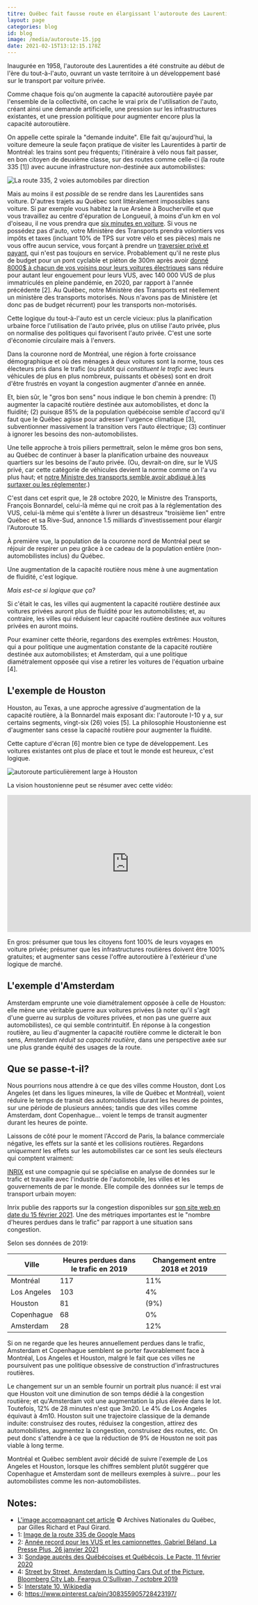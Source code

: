 ```yaml
---
titre: Québec fait fausse route en élargissant l'autoroute des Laurentides
layout: page
categories: blog
id: blog
image: /media/autoroute-15.jpg
date: 2021-02-15T13:12:15.178Z
---
```

Inaugurée en 1958, l'autoroute des Laurentides a été construite au début de l'ère du tout-à-l'auto, ouvrant un vaste territoire à un développement basé sur le transport par voiture privée.

Comme chaque fois qu'on augmente la capacité autoroutière payée par l'ensemble de la collectivité, on cache le vrai prix de l'utilisation de l'auto, créant ainsi une demande artificielle, une pression sur les infrastructures existantes, et une pression politique pour augmenter encore plus la capacité autoroutière.

On appelle cette spirale la "demande induite". Elle fait qu'aujourd'hui, la voiture demeure la seule façon pratique de visiter les Laurentides à partir de Montréal: les trains sont peu fréquents; l'itinéraire à vélo nous fait passer, en bon citoyen de deuxième classe, sur des routes comme celle-ci (la route 335 \[1]) avec aucune infrastructure non-destinée aux automobilistes:

<img src="/media/route-335.png" alt="La route 335, 2 voies automobiles par direction" />

Mais au moins il est *possible* de se rendre dans les Laurentides sans voiture. D'autres trajets au Québec sont littéralement impossibles sans voiture. Si par exemple vous habitez la rue Arsène à Boucherville et que vous travaillez au centre d'épuration de Longueuil, à moins d'un km en vol d'oiseau, il ne vous prendra que  [six minutes en voiture](https://www.google.com/maps/dir/Rue+Arsène,+Longueuil,+QC/Longueuil+Centre+D'Epuration,+2999+Rue+de+l'Île+Charron,+Longueuil,+Quebec+J4G+1R6/@45.579706,-73.4868327,15z/data=!3m1!4b1!4m14!4m13!1m5!1m1!1s0x4cc91cd93421dd0f:0xf3bb419185b761fd!2m2!1d-73.47476!2d45.575712!1m5!1m1!1s0x4cc91ce27008749f:0xe7576da0cd364803!2m2!1d-73.4860123!2d45.5836706!3e0). Si vous ne possédez pas d'auto, votre Ministère des Transports prendra volontiers vos impôts et taxes (incluant 10% de TPS sur votre vélo et ses pièces) mais ne vous offre aucun service, vous forçant à prendre un [traversier privé et payant](https://www.navark.ca/en/boucherville-iles-de-boucherville-shuttle/), qui n'est pas toujours en service. Probablement qu'il ne reste plus de budget pour un pont cyclable et piéton de 300m après avoir [donné 8000$ à chacun de vos voisins pour leurs voitures électriques](https://vehiculeselectriques.gouv.qc.ca/rabais/ve-neuf/programme-rabais-vehicule-neuf.asp) sans réduire pour autant leur engouement pour leurs VUS, avec 140 000 VUS de plus immatriculés en pleine pandémie, en 2020, par rapport à l'année précédente \[2]. Au Québec, notre Ministère des Transports est réellement un ministère des transports motorisés. Nous n'avons pas de Ministère (et donc pas de budget récurrent) pour les transports non-motorisés.

Cette logique du tout-à-l'auto est un cercle vicieux: plus la planification urbaine force l'utilisation de l'auto privée, plus on utilise l'auto privée, plus on normalise des politiques qui favorisent l'auto privée. C'est une sorte d'économie circulaire mais à l'envers.

Dans la couronne nord de Montréal, une région à forte croissance démographique et où des ménages à deux voitures sont la norme, tous ces électeurs pris dans le trafic (ou plutôt qui *constituent le trafic* avec leurs véhicules de plus en plus nombreux, puissants et obèses) sont en droit d'être frustrés en voyant la congestion augmenter d'année en année.

Et, bien sûr, le "gros bon sens" nous indique le bon chemin à prendre: (1) augmenter la capacité routière destinée aux automobilistes, et donc la fluidité; (2) puisque 85% de la population québécoise semble d'accord qu'il faut que le Québec agisse pour adresser l'urgence climatique \[3], subventionner massivement la transition vers l'auto électrique; (3) continuer à ignorer les besoins des non-automobilistes.

Une telle approche à trois piliers permettrait, selon le même gros bon sens, au Québec de continuer à baser la planification urbaine des nouveaux quartiers sur les besoins de l'auto privée. (Ou, devrait-on dire, sur le VUS privé, car cette catégorie de véhicules devient la norme comme on l'a vu plus haut; et [notre Ministre des transports semble avoir abdiqué à les surtaxer ou les réglementer](https://www.autodependance.org/blog/2020/03/18/budget-quebec-2020.html).)

C'est dans cet esprit que, le 28 octobre 2020, le Ministre des Transports, François Bonnardel, celui-là même qui ne croit pas à la réglementation des VUS, celui-là même qui s'entête à livrer un désastreux "troisième lien" entre Québec et sa Rive-Sud, annonce 1.5 milliards d'investissement pour élargir l'Autoroute 15.

À première vue, la population de la couronne nord de Montréal peut se réjouir de respirer un peu grâce à ce cadeau de la population entière (non-automobilistes inclus) du Québec.

Une augmentation de la capacité routière nous mène à une augmentation de fluidité, c'est logique.

*Mais est-ce si logique que ça?*

Si c'était le cas, les villes qui augmentent la capacité routière destinée aux voitures privées auront plus de fluidité pour les automobilistes; et, au contraire, les villes qui réduisent leur capacité routière destinée aux voitures privées en auront moins.

Pour examiner cette théorie, regardons des exemples extrêmes: Houston, qui a pour politique une augmentation constante de la capacité routière destinée aux automobilistes; et Amsterdam, qui a une politique diamétralement opposée qui vise a retirer les voitures de l'équation urbaine \[4].

## L'exemple de Houston

Houston, au Texas, a une approche agressive d'augmentation de la capacité routière, à la Bonnardel mais exposant dix: l'autoroute I-10 y a, sur certains segments, vingt-six (26) voies \[5]. La philosophie Houstonienne est d'augmenter sans cesse la capacité routière pour augmenter la fluidité.

Cette capture d'écran \[6] montre bien ce type de développement. Les voitures existantes ont plus de place et tout le monde est heureux, c'est logique.

<img src="/media/jxi35LO.jpg" alt="autoroute particulièrement large à Houston">

La vision houstonienne peut se résumer avec cette vidéo:

<iframe width="560" height="315" src="https://www.youtube.com/embed/iUFK6KcBbGA" frameborder="0" allow="accelerometer; autoplay; clipboard-write; encrypted-media; gyroscope; picture-in-picture" allowfullscreen></iframe>

En gros: présumer que tous les citoyens font 100% de leurs voyages en voiture privée; présumer que les infrastructures routières doivent être 100% gratuites; et augmenter sans cesse l'offre autoroutière à l'extérieur d'une logique de marché.

## L'exemple d'Amsterdam

Amsterdam emprunte une voie diamétralement opposée à celle de Houston: elle mène une véritable guerre aux voitures privées (à noter qu'il s'agit d'une guerre au surplus de voitures privées, et non pas une guerre aux automobilistes), ce qui semble contrintuitif. En réponse à la congestion routière, au lieu d'augmenter la capacité routière comme le dicterait le bon sens, Amsterdam *réduit sa capacité routière*, dans une perspective axée sur une plus grande équité des usages de la route.

## Que se passe-t-il?

Nous pourrions nous attendre à ce que des villes comme Houston, dont Los Angeles (et dans les ligues mineures, la ville de Québec et Montréal), voient réduire le temps de transit des automobilistes durant les heures de pointes, sur une période de plusieurs années; tandis que des villes comme Amsterdam, dont Copenhague... voient le temps de transit augmenter durant les heures de pointe.

Laissons de côté pour le moment l'Accord de Paris, la balance commerciale négative, les effets sur la santé et les collisions routières. Regardons *uniquement* les effets sur les automobilistes car ce sont les seuls électeurs qui comptent vraiment:

[INRIX](https://inrix.com) est une compagnie qui se spécialise en analyse de données sur le trafic et travaille avec l'industrie de l'automobile, les villes et les gouvernements de par le monde. Elle compile des données sur le temps de transport urbain moyen:

Inrix publie des rapports sur la congestion disponibles sur [son site web en date du 15 février 2021](https://inrix.com/scorecard/). Une des métriques importantes est le "nombre d'heures perdues dans le trafic" par rapport à une situation sans congestion.

Selon ses données de 2019:

| Ville       | Heures perdues dans le trafic en 2019 | Changement entre 2018 et 2019 |
| ----------- | ------------------------------------- | ----------------------------- |
| Montréal    | 117                                   | 11%                           |
| Los Angeles | 103                                   | 4%                            |
| Houston     | 81                                    | (9%)                          |
| Copenhague  | 68                                    | 0%                            |
| Amsterdam   | 28                                    | 12%                           |

Si on ne regarde que les heures annuellement perdues dans le trafic, Amsterdam et Copenhague semblent se porter favorablement face à Montréal, Los Angeles et Houston, malgré le fait que ces villes ne poursuivent pas une politique obsessive de construction d'infrastructures routières.

Le changement sur un an semble fournir un portrait plus nuancé: il est vrai que Houston voit une diminution de son temps dédié à la congestion routière; et qu'Amsterdam voit une augmentation la plus élevée dans le lot. Toutefois, 12% de 28 minutes n'est que 3m20. Le 4% de Los Angeles équivaut à 4m10. Houston suit une trajectoire classique de la demande induite: construisez des routes, réduisez la congestion, attirez des automobilistes, augmentez la congestion, construisez des routes, etc. On peut donc s'attendre à ce que la réduction de 9% de Houston ne soit pas viable à long terme.

Montréal et Québec semblent avoir décidé de suivre l'exemple de Los Angeles et Houston, lorsque les chiffres semblent plutôt suggérer que Copenhague et Amsterdam sont de meilleurs exemples à suivre... pour les automobilistes comme les non-automobilistes.

## Notes:

* [L'image accompagnant cet article](http://bilan.usherbrooke.ca/bilan/pages/photos/3497.html) © Archives Nationales du Québec, par Gilles Richard et Paul Girard.
* 1: [Image de la route 335 de Google Maps](https://www.google.com/maps/@45.6573521,-73.7480201,3a,75y,314.05h,86.83t/data=!3m6!1e1!3m4!1sGOrkPNScmW4pI6aOpNcMwQ!2e0!7i16384!8i8192)
* 2: [Année record pour les VUS et les camionnettes, Gabriel Béland, La Presse Plus, 26 janvier 2021](https://plus.lapresse.ca/screens/1baed9dd-2d43-4758-a3fa-deafd06d8486__7C___0.html)
* 3: [Sondage auprès des Québécoises et Québécois, Le Pacte, 11 février 2020](http://www.lepacte.ca/wp-content/uploads/2020/11/16121-019_Urgence_climatique_rapport.pdf)
* 4: [Street by Street, Amsterdam Is Cutting Cars Out of the Picture, Bloomberg City Lab, Feargus O'Sullivan, 7 octobre 2019](https://www.bloomberg.com/news/articles/2019-10-07/how-amsterdam-is-closing-the-door-on-downtown-cars)
* 5: [Interstate 10, Wikipedia](https://en.wikipedia.org/wiki/Interstate_10)
* 6: <https://www.pinterest.ca/pin/308355905728423197/>